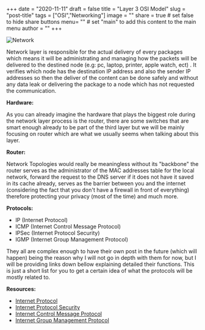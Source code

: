 +++
date = "2020-11-11"
draft = false
title = "Layer 3 OSI Model"
slug = "post-title"
tags = ["OSI","Networking"]
image = ""
share = true	# set false to hide share buttons
menu= ""		# set "main" to add this content to the main menu
author = ""
+++

![Network](https://storage.needpix.com/rsynced_images/network-4028019_1280.jpg)

Network layer is responsible for the actual delivery of every packages which means it will be administrating and managing how the packets will be delivered to the destined node (e.g: pc, laptop, printer, apple watch, ect) . It verifies which node has the destination IP address and also the sender IP addresses so then the deliver of the content can be done safely and without any data leak or delivering the package to a node which has not requested the communication.

**Hardware:**

As you can already imagine the hardware that plays the biggest role during the network layer process is the router, there are some switches that are smart enough already to be part of the third layer but we will be mainly focusing on router which are what we usually seems when talking about this layer.

**Router:**

Network Topologies would really be meaningless without its "backbone" the router serves as the administrator of the MAC addresses table for the local network, forward the request to the DNS server if it does not have it saved in its cache already, serves as the barrier between you and the internet (considering the fact that you don't have a firewall in front of everything) therefore protecting your privacy (most of the time) and much more.

**Protocols:**

- IP (Internet Protocol)
- ICMP (Internet Control Message Protocol)
- IPSec (Internet Protocol Security)
- IGMP (Internet Group Management Protocol)

They all are complex enough to have their own post in the future (which will happen) being the reason why I will not go in depth with them for now, but I will be providing links down bellow explaining detailed their functions. This is just a short list for you to get a certain idea of what the protocols will be mostly related to.

**Resources:**

- [Internet Protocol](https://en.wikipedia.org/wiki/Internet_Protocol)
- [Internet Protocol Security](<https://en.wikipedia.org/wiki/IPsec#:~:text=In%20computing%2C%20Internet%20Protocol%20Security,virtual%20private%20networks%20(VPNs).>)
- [Internet Control Message Protocol](https://en.wikipedia.org/wiki/Internet_Control_Message_Protocol)
- [Internet Group Management Protocol](https://en.wikipedia.org/wiki/Internet_Group_Management_Protocol#:~:text=The%20Internet%20Group%20Management%20Protocol,hosts%20that%20have%20requested%20them.)
